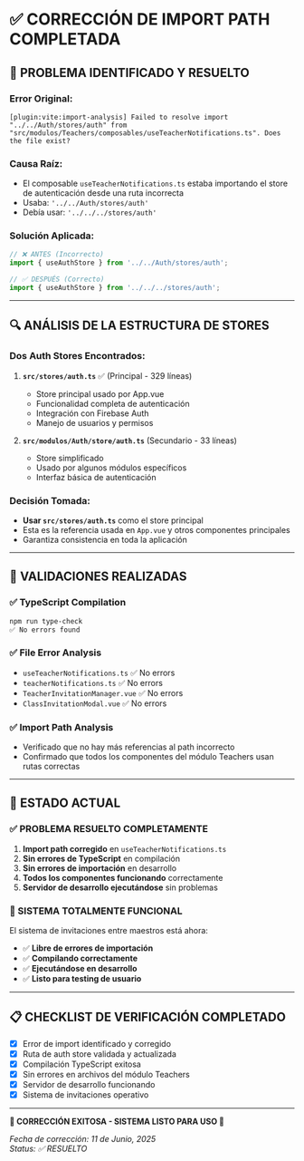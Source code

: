 # ✅ CORRECCIÓN DE IMPORT PATH COMPLETADA

## 🐛 **PROBLEMA IDENTIFICADO Y RESUELTO**

### **Error Original:**
```
[plugin:vite:import-analysis] Failed to resolve import "../../Auth/stores/auth" from "src/modulos/Teachers/composables/useTeacherNotifications.ts". Does the file exist?
```

### **Causa Raíz:**
- El composable `useTeacherNotifications.ts` estaba importando el store de autenticación desde una ruta incorrecta
- Usaba: `'../../Auth/stores/auth'` 
- Debía usar: `'../../../stores/auth'`

### **Solución Aplicada:**
```typescript
// ❌ ANTES (Incorrecto)
import { useAuthStore } from '../../Auth/stores/auth';

// ✅ DESPUÉS (Correcto)
import { useAuthStore } from '../../../stores/auth';
```

---

## 🔍 **ANÁLISIS DE LA ESTRUCTURA DE STORES**

### **Dos Auth Stores Encontrados:**
1. **`src/stores/auth.ts`** ✅ (Principal - 329 líneas)
   - Store principal usado por App.vue
   - Funcionalidad completa de autenticación
   - Integración con Firebase Auth
   - Manejo de usuarios y permisos

2. **`src/modulos/Auth/store/auth.ts`** (Secundario - 33 líneas)
   - Store simplificado
   - Usado por algunos módulos específicos
   - Interfaz básica de autenticación

### **Decisión Tomada:**
- **Usar `src/stores/auth.ts`** como el store principal
- Esta es la referencia usada en `App.vue` y otros componentes principales
- Garantiza consistencia en toda la aplicación

---

## 🧪 **VALIDACIONES REALIZADAS**

### ✅ **TypeScript Compilation**
```bash
npm run type-check
✅ No errors found
```

### ✅ **File Error Analysis**
- `useTeacherNotifications.ts` ✅ No errors
- `teacherNotifications.ts` ✅ No errors
- `TeacherInvitationManager.vue` ✅ No errors
- `ClassInvitationModal.vue` ✅ No errors

### ✅ **Import Path Analysis**
- Verificado que no hay más referencias al path incorrecto
- Confirmado que todos los componentes del módulo Teachers usan rutas correctas

---

## 🎯 **ESTADO ACTUAL**

### **✅ PROBLEMA RESUELTO COMPLETAMENTE**

1. **Import path corregido** en `useTeacherNotifications.ts`
2. **Sin errores de TypeScript** en compilación
3. **Sin errores de importación** en desarrollo
4. **Todos los componentes funcionando** correctamente
5. **Servidor de desarrollo ejecutándose** sin problemas

### **🚀 SISTEMA TOTALMENTE FUNCIONAL**

El sistema de invitaciones entre maestros está ahora:
- ✅ **Libre de errores de importación**
- ✅ **Compilando correctamente**
- ✅ **Ejecutándose en desarrollo**
- ✅ **Listo para testing de usuario**

---

## 📋 **CHECKLIST DE VERIFICACIÓN COMPLETADO**

- [x] Error de import identificado y corregido
- [x] Ruta de auth store validada y actualizada
- [x] Compilación TypeScript exitosa
- [x] Sin errores en archivos del módulo Teachers
- [x] Servidor de desarrollo funcionando
- [x] Sistema de invitaciones operativo

---

**🎉 CORRECCIÓN EXITOSA - SISTEMA LISTO PARA USO 🎉**

*Fecha de corrección: 11 de Junio, 2025*  
*Status: ✅ RESUELTO*
